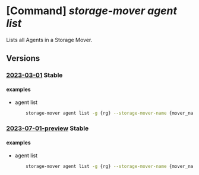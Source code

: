 # [Command] _storage-mover agent list_

Lists all Agents in a Storage Mover.

## Versions

### [2023-03-01](/Resources/mgmt-plane/L3N1YnNjcmlwdGlvbnMve30vcmVzb3VyY2Vncm91cHMve30vcHJvdmlkZXJzL21pY3Jvc29mdC5zdG9yYWdlbW92ZXIvc3RvcmFnZW1vdmVycy97fS9hZ2VudHM=/2023-03-01.xml) **Stable**

<!-- mgmt-plane /subscriptions/{}/resourcegroups/{}/providers/microsoft.storagemover/storagemovers/{}/agents 2023-03-01 -->

#### examples

- agent list
    ```bash
        storage-mover agent list -g {rg} --storage-mover-name {mover_name}
    ```

### [2023-07-01-preview](/Resources/mgmt-plane/L3N1YnNjcmlwdGlvbnMve30vcmVzb3VyY2Vncm91cHMve30vcHJvdmlkZXJzL21pY3Jvc29mdC5zdG9yYWdlbW92ZXIvc3RvcmFnZW1vdmVycy97fS9hZ2VudHM=/2023-07-01-preview.xml) **Stable**

<!-- mgmt-plane /subscriptions/{}/resourcegroups/{}/providers/microsoft.storagemover/storagemovers/{}/agents 2023-07-01-preview -->

#### examples

- agent list
    ```bash
        storage-mover agent list -g {rg} --storage-mover-name {mover_name}
    ```
